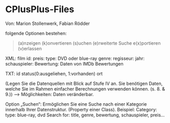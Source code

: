 # CPlusPlus-Files
Von: Marion Stollenwerk, Fabian Rödder


 folgende Optionen bestehen:
 > (a)nzeigen
 > (k)onvertieren
 > (s)uchen
 > (e)rweiterte Suche
 >e(x)portieren
 > (v)erlassen

XML: 
film id:
preis:
type: DVD oder blue-ray
genre:
regisseur:
jahr:
schauspieler:
Bewertung: Daten von IMDb Bewertungen


TXT: 
id   status(0:ausgeliehen, 1:vorhanden)   ort



(Legen Sie die Datenquellen mit Blick auf Stufe IV an. Sie benötigen Daten, welche Sie im Rahmen einfacher Berechnungen verwenden können. (s. 8. & 9.))
--> Möglichkeiten: 
Daten veränderbar.

Option „Suchen“: Ermöglichen Sie eine Suche nach einer Kategorie innerhalb Ihrer Datenstruktur. (Property einer Class).
Beispiel:
Category: type: blue-ray, dvd
Search for: title, genre, bewertung, schauspieler, preis...




